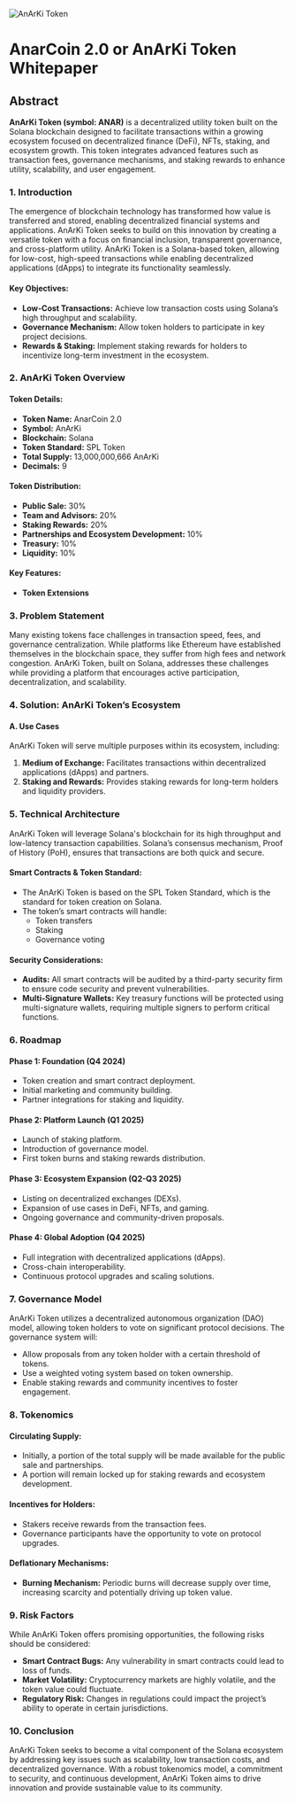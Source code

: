 ![AnArKi Token](https://raw.githubusercontent.com/RastaDjuss/anarcoin-2.0/bc0cab788f42d164215c6fcbd78b24ae1cb47f26/anarcoin-dextools-banner.gif)

# AnarCoin 2.0 or AnArKi Token Whitepaper

## Abstract
**AnArKi Token (symbol: ANAR)** is a decentralized utility token built on the Solana blockchain designed to facilitate transactions within a growing ecosystem focused on decentralized finance (DeFi), NFTs, staking, and ecosystem growth. This token integrates advanced features such as transaction fees, governance mechanisms, and staking rewards to enhance utility, scalability, and user engagement.

### 1. Introduction
The emergence of blockchain technology has transformed how value is transferred and stored, enabling decentralized financial systems and applications. AnArKi Token seeks to build on this innovation by creating a versatile token with a focus on financial inclusion, transparent governance, and cross-platform utility. AnArKi Token is a Solana-based token, allowing for low-cost, high-speed transactions while enabling decentralized applications (dApps) to integrate its functionality seamlessly.

#### Key Objectives:
- **Low-Cost Transactions:** Achieve low transaction costs using Solana’s high throughput and scalability.
- **Governance Mechanism:** Allow token holders to participate in key project decisions.
- **Rewards & Staking:** Implement staking rewards for holders to incentivize long-term investment in the ecosystem.

### 2. AnArKi Token Overview
#### Token Details:
- **Token Name:** AnarCoin 2.0
- **Symbol:** AnArKi
- **Blockchain:** Solana
- **Token Standard:** SPL Token
- **Total Supply:** 13,000,000,666 AnArKi
- **Decimals:** 9

#### Token Distribution:
- **Public Sale:** 30%
- **Team and Advisors:** 20%
- **Staking Rewards:** 20%
- **Partnerships and Ecosystem Development:** 10%
- **Treasury:** 10%
- **Liquidity:** 10%

#### Key Features:
- **Token Extensions**

### 3. Problem Statement
Many existing tokens face challenges in transaction speed, fees, and governance centralization. While platforms like Ethereum have established themselves in the blockchain space, they suffer from high fees and network congestion. AnArKi Token, built on Solana, addresses these challenges while providing a platform that encourages active participation, decentralization, and scalability.

### 4. Solution: AnArKi Token’s Ecosystem
#### A. Use Cases
AnArKi Token will serve multiple purposes within its ecosystem, including:
1. **Medium of Exchange:** Facilitates transactions within decentralized applications (dApps) and partners.
2. **Staking and Rewards:** Provides staking rewards for long-term holders and liquidity providers.

### 5. Technical Architecture
AnArKi Token will leverage Solana's blockchain for its high throughput and low-latency transaction capabilities. Solana’s consensus mechanism, Proof of History (PoH), ensures that transactions are both quick and secure.

#### Smart Contracts & Token Standard:
- The AnArKi Token is based on the SPL Token Standard, which is the standard for token creation on Solana.
- The token’s smart contracts will handle:
    - Token transfers
    - Staking
    - Governance voting

#### Security Considerations:
- **Audits:** All smart contracts will be audited by a third-party security firm to ensure code security and prevent vulnerabilities.
- **Multi-Signature Wallets:** Key treasury functions will be protected using multi-signature wallets, requiring multiple signers to perform critical functions.

### 6. Roadmap
#### Phase 1: Foundation (Q4 2024)
- Token creation and smart contract deployment.
- Initial marketing and community building.
- Partner integrations for staking and liquidity.

#### Phase 2: Platform Launch (Q1 2025)
- Launch of staking platform.
- Introduction of governance model.
- First token burns and staking rewards distribution.

#### Phase 3: Ecosystem Expansion (Q2-Q3 2025)
- Listing on decentralized exchanges (DEXs).
- Expansion of use cases in DeFi, NFTs, and gaming.
- Ongoing governance and community-driven proposals.

#### Phase 4: Global Adoption (Q4 2025)
- Full integration with decentralized applications (dApps).
- Cross-chain interoperability.
- Continuous protocol upgrades and scaling solutions.

### 7. Governance Model
AnArKi Token utilizes a decentralized autonomous organization (DAO) model, allowing token holders to vote on significant protocol decisions. The governance system will:
- Allow proposals from any token holder with a certain threshold of tokens.
- Use a weighted voting system based on token ownership.
- Enable staking rewards and community incentives to foster engagement.

### 8. Tokenomics
#### Circulating Supply:
- Initially, a portion of the total supply will be made available for the public sale and partnerships.
- A portion will remain locked up for staking rewards and ecosystem development.

#### Incentives for Holders:
- Stakers receive rewards from the transaction fees.
- Governance participants have the opportunity to vote on protocol upgrades.

#### Deflationary Mechanisms:
- **Burning Mechanism:** Periodic burns will decrease supply over time, increasing scarcity and potentially driving up token value.

### 9. Risk Factors
While AnArKi Token offers promising opportunities, the following risks should be considered:
- **Smart Contract Bugs:** Any vulnerability in smart contracts could lead to loss of funds.
- **Market Volatility:** Cryptocurrency markets are highly volatile, and the token value could fluctuate.
- **Regulatory Risk:** Changes in regulations could impact the project’s ability to operate in certain jurisdictions.

### 10. Conclusion
AnArKi Token seeks to become a vital component of the Solana ecosystem by addressing key issues such as scalability, low transaction costs, and decentralized governance. With a robust tokenomics model, a commitment to security, and continuous development, AnArKi Token aims to drive innovation and provide sustainable value to its community.
